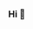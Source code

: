 ### Hi 👋

<!--
**jhongomes/jhongomes** is a ✨ _special_ ✨ repository because its `README.md` (this file) appears on your GitHub profile.

Here are some ideas to get you started:

#### My name is Jhonatan Gomes, I'm from Brazil 🇧🇷 I'm a systems analyst who has been working as Jr Back-end since 2019. 👨‍💻

